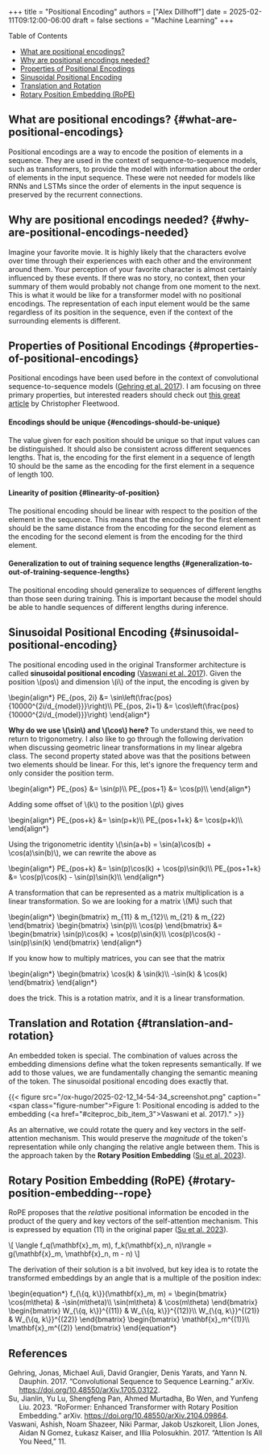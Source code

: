 +++
title = "Positional Encoding"
authors = ["Alex Dillhoff"]
date = 2025-02-11T09:12:00-06:00
draft = false
sections = "Machine Learning"
+++

<div class="ox-hugo-toc toc">

<div class="heading">Table of Contents</div>

- [What are positional encodings?](#what-are-positional-encodings)
- [Why are positional encodings needed?](#why-are-positional-encodings-needed)
- [Properties of Positional Encodings](#properties-of-positional-encodings)
- [Sinusoidal Positional Encoding](#sinusoidal-positional-encoding)
- [Translation and Rotation](#translation-and-rotation)
- [Rotary Position Embedding (RoPE)](#rotary-position-embedding--rope)

</div>
<!--endtoc-->



## What are positional encodings? {#what-are-positional-encodings}

Positional encodings are a way to encode the position of elements in a sequence. They are used in the context of sequence-to-sequence models, such as transformers, to provide the model with information about the order of elements in the input sequence. These were not needed for models like RNNs and LSTMs since the order of elements in the input sequence is preserved by the recurrent connections.


## Why are positional encodings needed? {#why-are-positional-encodings-needed}

Imagine your favorite movie. It is highly likely that the characters evolve over time through their experiences with each other and the environment around them. Your perception of your favorite character is almost certainly influenced by these events. If there was no story, no context, then your summary of them would probably not change from one moment to the next. This is what it would be like for a transformer model with no positional encodings. The representation of each input element would be the same regardless of its position in the sequence, even if the context of the surrounding elements is different.


## Properties of Positional Encodings {#properties-of-positional-encodings}

Positional encodings have been used before in the context of convolutional sequence-to-sequence models (<a href="#citeproc_bib_item_1">Gehring et al. 2017</a>). I am focusing on three primary properties, but interested readers should check out [this great article](https://huggingface.co/blog/designing-positional-encoding) by Christopher Fleetwood.


#### Encodings should be unique {#encodings-should-be-unique}

The value given for each position should be unique so that input values can be distinguished. It should also be consistent across different sequences lengths. That is, the encoding for the first element in a sequence of length 10 should be the same as the encoding for the first element in a sequence of length 100.


#### Linearity of position {#linearity-of-position}

The positional encoding should be linear with respect to the position of the element in the sequence. This means that the encoding for the first element should be the same distance from the encoding for the second element as the encoding for the second element is from the encoding for the third element.


#### Generalization to out of training sequence lengths {#generalization-to-out-of-training-sequence-lengths}

The positional encoding should generalize to sequences of different lengths than those seen during training. This is important because the model should be able to handle sequences of different lengths during inference.


## Sinusoidal Positional Encoding {#sinusoidal-positional-encoding}

The positional encoding used in the original Transformer architecture is called **sinusoidal positional encoding** (<a href="#citeproc_bib_item_3">Vaswani et al. 2017</a>). Given the position \\(pos\\) and dimension \\(i\\) of the input, the encoding is given by

\begin{align\*}
PE\_{pos, 2i} &= \sin\left(\frac{pos}{10000^{2i/d\_{model}}}\right)\\\\
PE\_{pos, 2i+1} &= \cos\left(\frac{pos}{10000^{2i/d\_{model}}}\right)
\end{align\*}

**Why do we use \\(\sin\\) and \\(\cos\\) here?** To understand this, we need to return to trigonometry. I also like to go through the following derivation when discussing geometric linear transformations in my linear algebra class. The second property stated above was that the positions between two elements should be linear. For this, let's ignore the frequency term and only consider the position term.

\begin{align\*}
PE\_{pos} &= \sin(p)\\\\
PE\_{pos+1} &= \cos(p)\\\\
\end{align\*}

Adding some offset of \\(k\\) to the position \\(p\\) gives

\begin{align\*}
PE\_{pos+k} &= \sin(p+k)\\\\
PE\_{pos+1+k} &= \cos(p+k)\\\\
\end{align\*}

Using the trigonometric identity \\(\sin(a+b) = \sin(a)\cos(b) + \cos(a)\sin(b)\\), we can rewrite the above as

\begin{align\*}
PE\_{pos+k} &= \sin(p)\cos(k) + \cos(p)\sin(k)\\\\
PE\_{pos+1+k} &= \cos(p)\cos(k) - \sin(p)\sin(k)\\\\
\end{align\*}

A transformation that can be represented as a matrix multiplication is a linear transformation. So we are looking for a matrix \\(M\\) such that

\begin{align\*}
\begin{bmatrix}
m\_{11} & m\_{12}\\\\
m\_{21} & m\_{22}
\end{bmatrix}
\begin{bmatrix}
\sin(p)\\\\
\cos(p)
\end{bmatrix} &= \begin{bmatrix}
\sin(p)\cos(k) + \cos(p)\sin(k)\\\\
\cos(p)\cos(k) - \sin(p)\sin(k)
\end{bmatrix}
\end{align\*}

If you know how to multiply matrices, you can see that the matrix

\begin{align\*}
\begin{bmatrix}
\cos(k) & \sin(k)\\\\
-\sin(k) & \cos(k)
\end{bmatrix}
\end{align\*}

does the trick. This is a rotation matrix, and it is a linear transformation.


## Translation and Rotation {#translation-and-rotation}

An embedded token is special. The combination of values across the embedding dimensions define what the token represents semantically. If we add to those values, we are fundamentally changing the semantic meaning of the token. The sinusoidal positional encoding does exactly that.

{{< figure src="/ox-hugo/2025-02-12_14-54-34_screenshot.png" caption="<span class=\"figure-number\">Figure 1: </span>Positional encoding is added to the embedding (<a href=\"#citeproc_bib_item_3\">Vaswani et al. 2017</a>)." >}}

As an alternative, we could rotate the query and key vectors in the self-attention mechanism. This would preserve the _magnitude_ of the token's representation while only changing the relative angle between them. This is the approach taken by the **Rotary Position Embedding** (<a href="#citeproc_bib_item_2">Su et al. 2023</a>).


## Rotary Position Embedding (RoPE) {#rotary-position-embedding--rope}

RoPE proposes that the _relative_ positional information be encoded in the product of the query and key vectors of the self-attention mechanism. This is expressed by equation (11) in the original paper (<a href="#citeproc_bib_item_2">Su et al. 2023</a>).

\\[
\langle f\_q(\mathbf{x}\_m, m), f\_k(\mathbf{x}\_n, n)\rangle = g(\mathbf{x}\_m, \mathbf{x}\_n, m - n)
\\]

The derivation of their solution is a bit involved, but key idea is to rotate the transformed embeddings by an angle that is a multiple of the position index:

\begin{equation\*}
f\_{\\{q, k\\}}(\mathbf{x}\_m, m) =
\begin{bmatrix}
\cos(m\theta) & -\sin(m\theta)\\\\
\sin(m\theta) & \cos(m\theta)
\end{bmatrix}
\begin{bmatrix}
W\_{\\{q, k\\}}^{(11)} & W\_{\\{q, k\\}}^{(12)}\\\\
W\_{\\{q, k\\}}^{(21)} & W\_{\\{q, k\\}}^{(22)}
\end{bmatrix}
\begin{bmatrix}
\mathbf{x}\_m^{(1)}\\\\
\mathbf{x}\_m^{(2)}
\end{bmatrix}
\end{equation\*}

## References

<style>.csl-entry{text-indent: -1.5em; margin-left: 1.5em;}</style><div class="csl-bib-body">
  <div class="csl-entry"><a id="citeproc_bib_item_1"></a>Gehring, Jonas, Michael Auli, David Grangier, Denis Yarats, and Yann N. Dauphin. 2017. “Convolutional Sequence to Sequence Learning.” arXiv. <a href="https://doi.org/10.48550/arXiv.1705.03122">https://doi.org/10.48550/arXiv.1705.03122</a>.</div>
  <div class="csl-entry"><a id="citeproc_bib_item_2"></a>Su, Jianlin, Yu Lu, Shengfeng Pan, Ahmed Murtadha, Bo Wen, and Yunfeng Liu. 2023. “RoFormer: Enhanced Transformer with Rotary Position Embedding.” arXiv. <a href="https://doi.org/10.48550/arXiv.2104.09864">https://doi.org/10.48550/arXiv.2104.09864</a>.</div>
  <div class="csl-entry"><a id="citeproc_bib_item_3"></a>Vaswani, Ashish, Noam Shazeer, Niki Parmar, Jakob Uszkoreit, Llion Jones, Aidan N Gomez, Łukasz Kaiser, and Illia Polosukhin. 2017. “Attention Is All You Need,” 11.</div>
</div>
